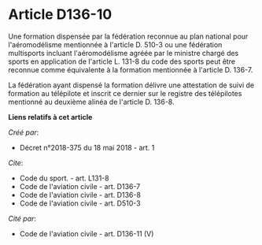 # Article D136-10

Une formation dispensée par la fédération reconnue au plan national pour l'aéromodélisme mentionnée à l'article D. 510-3 ou
une fédération multisports incluant l'aéromodélisme agréée par le ministre chargé des sports en application de l'article L.
131-8 du code des sports peut être reconnue comme équivalente à la formation mentionnée à l'article D. 136-7. 

La fédération ayant dispensé la formation délivre une attestation de suivi de formation au télépilote et inscrit ce dernier
sur le registre des télépilotes mentionné au deuxième alinéa de l'article D. 136-8.

**Liens relatifs à cet article**

_Créé par_:

  - Décret n°2018-375 du 18 mai 2018 - art. 1

_Cite_:

  - Code du sport. - art. L131-8
  - Code de l'aviation civile - art. D136-7
  - Code de l'aviation civile - art. D136-8
  - Code de l'aviation civile - art. D510-3

_Cité par_:

  - Code de l'aviation civile - art. D136-11 (V)
